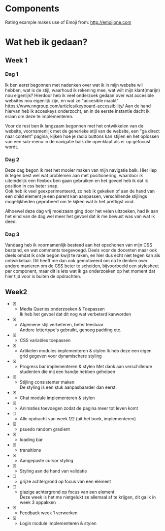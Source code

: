 # Components
Rating example makes use of Emoji from: http://emojione.com

# Wat heb ik gedaan?

## Week 1

### Dag 1 
Ik ben eerst begonnen met nadenken over wat ik in mijn website wil hebben, wat is de stijl, waarhoud ik rekening mee, wat wilt mijn klant(marijn) nou eigenlijk?
Hierdoor heb ik veel onderzoek gedaan over wat accesible websites nou eigenlijk zijn, en wat ze "accesible maakt". https://www.nngroup.com/articles/keyboard-accessibility/
Aan de hand hiervan heb ik acceskeys onderzocht, en in de eerste instantie dacht ik eraan om deze te implementeren.  
  
Voor de rest ben ik langzaam begonnen met het ontwikkelen van de website, voornamenlijk met de generieke stijl van de website, een "ga direct naar content" pagina, kijken hoe je radio buttons kan stijlen en het oplossen van een sub-menu in de navigatie balk die openklapt als er op gefocust wordt.

### Dag 2
Deze dag begon ik met het mooier maken van mijn navigatie balk. Hier liep ik tegen best wel wat problemen aan met positionering, waardoor ik uiteindelijk een flexbox ben gaan gebruiken en het gevoel heb ik dat ik position in css beter snap.  
Ook heb ik veel geexperimenteerd, zo heb ik gekeken of aan de hand van een child element je een parent kan aanpassen, verschillende stijlings mogelijkheden geprobeert om te kijken wat ik het prettigst vind.

Alhoewel deze dag vrij moeizaam ging door het velen uitzoeken, had ik aan het eind van de dag wel meer het gevoel dat ik me bewust was van wat ik deed.

### Dag 3
Vandaag heb ik voornamenlijk besteed aan het opschonen van mijn CSS bestand, en wat comments toegevoegd. Deels voor de docenten maar ook deels omdat ik orde begon kwijt te raken, en hier dus echt niet tegen kan als ontwikkelaar. Dit heeft me dan ook gemotiveerd om na te denken over andere manieren om de CSS beter te scheiden, bijvoorbeeld een stylesheet per component, maar dit is iets wat ik ga onderzoeken op het moment dat hier tijd voor is buiten de opdrachten. 

## Week2
- [x] - Media Queries onderzoeken & Toepassen  
Ik heb het gevoel dat dit nog wat verbeterd kanworden

- [x] - Algemene stijl verbeteren, beter leesbaar  
Andere lettertype's gebruikt, genoeg padding etc.
- [x] - CSS variables toepassen  
- [x] - Artikelen modules implementeren & stylen 
Ik heb deze een eigen grid gegeven voor dynamischere styling
- [x] - Progress bar implementeren & stylen
Met dank aan verschillende studenten die mij een handje hebben geholpen
- [x] - Stijling consistenter maken  
De styling is een stuk aanpasbaarder dan eerst.
- [x] - Chat module implementeren & stylen
- [x] - Animaties toevoegen zodat de pagina meer tot leven komt
- [ ] - Alle opdracht van week 1/2 (uit het boek, implementeren)  
- [x] - psuedo random gradient
- [x] - loading bar
- [x] - transitions
- [x] - Aangepaste cursor styling
- [x] - Styling aan de hand van validatie
- [ ] - grijze achtergrond op focus van een element
- [ ] - glazige achtergrond op focus van een element    
Deze week is het me nietgelukt ze allemaal af te krijgen, dit ga ik in week 3 oppakken
- [x] - Feedback week 1 verwerken
- [x] - Login module implementeren & stylen